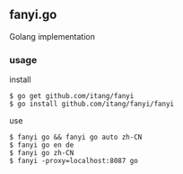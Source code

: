 fanyi.go
---------------------

Golang implementation

### usage

install

    $ go get github.com/itang/fanyi
    $ go install github.com/itang/fanyi/fanyi
    

use

    $ fanyi go && fanyi go auto zh-CN
    $ fanyi go en de
    $ fanyi go zh-CN
    $ fanyi -proxy=localhost:8087 go
